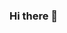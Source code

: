 ### Hi there 👋

<!--
**wangqihanginthesky/wangqihanginthesky** is a ✨ _special_ ✨ repository because its `README.md` (this file) appears on your GitHub profile.
**[![Anurag's github stats](https://github-readme-stats.vercel.app/api?username=anuraghazra)](https://github.com/anuraghazra/github-readme-stats)**

Here are some ideas to get you started:

- 🔭 I’m currently working on ...
- 🌱 I’m currently learning ...
- 👯 I’m looking to collaborate on ...
- 🤔 I’m looking for help with ...
- 💬 Ask me about ...
- 📫 How to reach me: ...
- 😄 Pronouns: ...
- ⚡ Fun fact: ...
-->

